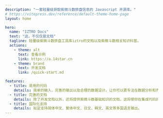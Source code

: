 ```yaml
---
description: "一套轻量级获取紫微斗数排盘信息的 Javascript 开源库。"
# https://vitepress.dev/reference/default-theme-home-page
layout: home

hero:
  name: "IZTRO Docs"
  text: "这，不仅仅是文档"
  tagline: 轻量级紫微斗数排盘工具库iztro的文档以及紫微斗数相关知识科普。
  actions:
    - theme: alt
      text: 查看示例
      link: https://a.14star.cn
    - theme: brand
      text: 开发文档
      link: /quick-start.md

features:
  - title: 易用的代码
    details: 简单的输入，完善的输出以及合理的数据设计。让你可以更专注在数据分析和界面设计上。
  - title: 完善的文档
    details: 除了开发文档以外，还将提供紫微斗数基础知识的文档，这将使你在集成代码的时候如虎添翼。
  - title: 国际化支持
    details: 拟定支持简体中文、繁体中文、日文、韩文、英文等多国语言输出。
---
```

